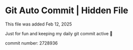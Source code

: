 # Git Auto Commit | Hidden File

This file was added Feb 12, 2025

Just for fun and keeping my daily git commit active 🤪

commit number: 2728936
